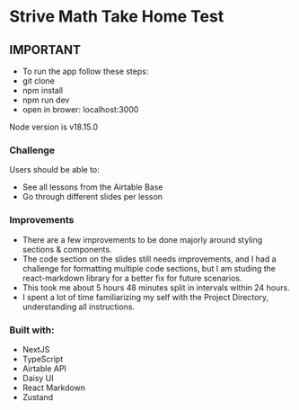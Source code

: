 # Strive Math Take Home Test

## IMPORTANT

- To run the app follow these steps:
- git clone
- npm install
- npm run dev
- open in brower: localhost:3000

Node version is v18.15.0

### Challenge

Users should be able to:

- See all lessons from the Airtable Base
- Go through different slides per lesson

### Improvements

- There are a few improvements to be done majorly around styling sections & components.
- The code section on the slides still needs improvements, and I had a challenge for formatting multiple code sections, but I am studing the react-markdown library for a better fix for future scenarios.
- This took me about 5 hours 48 minutes split in intervals within 24 hours.
- I spent a lot of time familiarizing my self with the Project Directory, understanding all instructions.

### Built with:

- NextJS
- TypeScript
- Airtable API
- Daisy UI
- React Markdown
- Zustand
